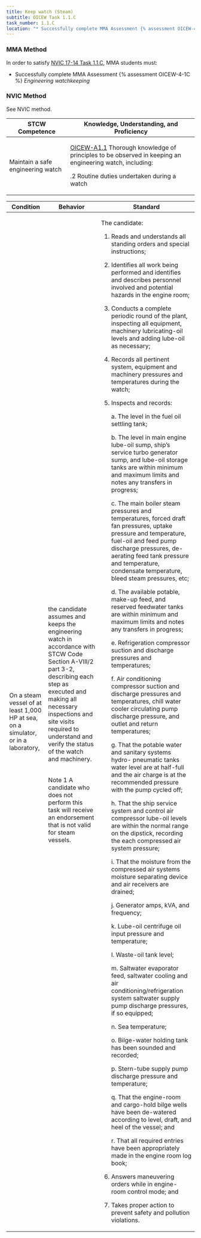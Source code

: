```yaml
---
title: Keep watch (Steam)
subtitle: OICEW Task 1.1.C 
task_number: 1.1.C
location: "* Successfully complete MMA Assessment {% assessment OICEW-4-1C %} *Engineering watchkeeping*" 
---
```



### MMA Method

In order to satisfy  [NVIC 17-14  Task  1.1.C]({{site.baseurl}}/assets/images/nvic-17-14.pdf), MMA students must:

* Successfully complete MMA Assessment {% assessment OICEW-4-1C %} *Engineering watchkeeping*


### NVIC Method

<a onclick="togglevisibility('nvic_methods')" >See NVIC method.</a>

<div id='nvic_methods' class='hide'>

<table>
<thead>
<tr>
<th class='forty'> STCW Competence </th>
<th class='sixty'> Knowledge, Understanding, and Proficiency </th>
</tr>
</thead>




<tbody>
<tr><td markdown='1'>

Maintain a safe engineering watch

</td><td markdown='1'>

[OICEW-A1.1]({{site.baseurl}}/tables/31.html#OICEW-A1.1) Thorough knowledge of principles to be observed in keeping an engineering watch, including: 

.2  Routine duties undertaken during a watch

</td></tr>


</tbody>
</table>


<table>
<thead>
<tr><th class='twenty'>  Condition </th><th class='twenty'> Behavior </th><th  class='sixty'>Standard </th></tr>
</thead>
<tbody >



<tr><td markdown='1'>

On a steam vessel of at least 1,000 HP at sea, on a simulator, or in a laboratory,

</td><td markdown='1'>

the candidate assumes and keeps the engineering watch in accordance with STCW Code Section A-VIII/2 part 3-2, describing each step as executed and making all necessary inspections and site visits required to understand and verify the status of the watch and machinery.

<br>

<div class="tooltip">Note 1
<span class="tooltiptext">
A candidate who does not perform this task will receive an endorsement that is not valid for steam vessels.
</span>
</div>


</td><td markdown='1'>

The candidate:

1. Reads and understands all standing orders and special instructions;

2. Identifies all work being performed and identifies and describes personnel involved and potential hazards in the engine room;

3. Conducts a complete periodic round of the plant, inspecting all equipment, machinery lubricating-oil levels and adding lube-oil as necessary;

4. Records all pertinent system, equipment and machinery pressures and temperatures during the watch;

5. Inspects and records:

     a. The level in the fuel oil settling tank;

     b. The level in main engine lube-oil sump, ship’s service turbo generator sump, and lube-oil storage tanks are within minimum and maximum limits and notes any transfers in progress;

     c. The main boiler steam pressures and temperatures, forced draft fan pressures, uptake pressure and temperature, fuel-oil and feed pump discharge pressures, de-aerating feed tank pressure and temperature, condensate temperature, bleed steam pressures, etc;

     d. The available potable, make-up feed, and reserved feedwater tanks are within minimum and maximum limits and notes any transfers in progress;

     e. Refrigeration compressor suction and discharge pressures and temperatures; 

     f. Air conditioning compressor suction and discharge         pressures and temperatures, chill water cooler circulating         pump discharge pressure, and outlet and return         temperatures;

     g. That the potable water and sanitary systems hydro-         pneumatic tanks water level are at half-full and the air         charge is at the recommended pressure with the pump         cycled off;

     h. That the ship service system and control air compressor         lube-oil levels are within the normal range on the         dipstick, recording the each compressed air system         pressure;

     i. That the moisture from the compressed air systems         moisture separating device and air receivers are drained;

     j. Generator amps, kVA, and frequency;

     k. Lube-oil centrifuge oil input pressure and temperature;

     l. Waste-oil tank level;

     m. Saltwater evaporator feed, saltwater cooling and air         conditioning/refrigeration system saltwater supply pump         discharge pressures, if so equipped;

     n. Sea temperature;

     o. Bilge-water holding tank has been sounded and         recorded;

     p. Stern-tube supply pump discharge pressure and temperature;

     q. That the engine-room and cargo-hold bilge wells have been de-watered according to level, draft, and heel of the vessel; and

     r. That all required entries have been appropriately made in the engine room log book;

6. Answers maneuvering orders while in engine-room control mode; and

7. Takes proper action to prevent safety and pollution violations.

</td></tr>
</tbody>
</table>
</div>
